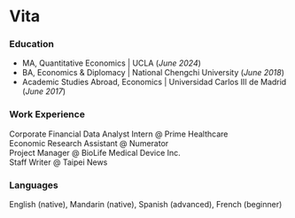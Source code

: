# Vita

### Education
- MA, Quantitative Economics | UCLA (_June 2024_)
- BA, Economics & Diplomacy | National Chengchi University (_June 2018_)
- Academic Studies Abroad, Economics | Universidad Carlos III de Madrid (_June 2017_)

### Work Experience
Corporate Financial Data Analyst Intern @ Prime Healthcare 
<br>Economic Research Assistant @ Numerator
<br>Project Manager @ BioLife Medical Device Inc. 
<br>Staff Writer @ Taipei News

### Languages
English (native), Mandarin (native), Spanish (advanced), French (beginner)

